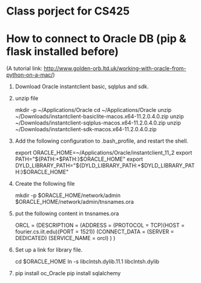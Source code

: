 # Class porject for CS425

# How to connect to Oracle DB (pip & flask installed before)
(A tutorial link: http://www.golden-orb.ltd.uk/working-with-oracle-from-python-on-a-mac/)
1. Download Oracle instantclient basic, sqlplus and sdk.
2. unzip file
    
    mkdir -p ~/Applications/Oracle
    cd ~/Applications/Oracle
    unzip ~/Downloads/instantclient-basiclite-macos.x64-11.2.0.4.0.zip
    unzip ~/Downloads/instantclient-sqlplus-macos.x64-11.2.0.4.0.zip
    unzip ~/Downloads/instantclient-sdk-macos.x64-11.2.0.4.0.zip

3. Add the following configuration to .bash_profile, and restart the shell.
    
    export ORACLE_HOME=~/Applications/Oracle/instantclient_11_2
    export PATH="${PATH:+$PATH:}$ORACLE_HOME"
    export DYLD_LIBRARY_PATH="${DYLD_LIBRARY_PATH:+$DYLD_LIBRARY_PATH:}$ORACLE_HOME"

4. Create the following file
    
    mkdir -p $ORACLE_HOME/network/admin
    $ORACLE_HOME/network/admin/tnsnames.ora

5. put the following content in tnsnames.ora

    ORCL =
        (DESCRIPTION =
        (ADDRESS = (PROTOCOL = TCP)(HOST = fourier.cs.iit.edu)(PORT = 1521))
        (CONNECT_DATA =
        (SERVER = DEDICATED)
        (SERVICE_NAME = orcl)
        )
    )

6. Set up a link for library file.

    cd $ORACLE_HOME
    ln -s libclntsh.dylib.11.1 libclntsh.dylib
    
7. pip install oc_Oracle
   pip install sqlalchemy

